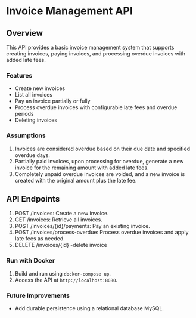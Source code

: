 # Invoice Management API

## Overview
This API provides a basic invoice management system that supports creating invoices, paying invoices, and processing overdue invoices with added late fees.

### Features
- Create new invoices
- List all invoices
- Pay an invoice partially or fully
- Process overdue invoices with configurable late fees and overdue periods
- Deleting  invoices

### Assumptions
1. Invoices are considered overdue based on their due date and specified overdue days.
2. Partially paid invoices, upon processing for overdue, generate a new invoice for the remaining amount with added late fees.
3. Completely unpaid overdue invoices are voided, and a new invoice is created with the original amount plus the late fee.

## API Endpoints
1. POST /invoices: Create a new invoice.
2. GET /invoices: Retrieve all invoices.
3. POST /invoices/{id}/payments: Pay an existing invoice.
4. POST /invoices/process-overdue: Process overdue invoices and apply late fees as needed.
5. DELETE /invoices/{id} -delete invoice


### Run with Docker
1. Build and run using `docker-compose up`.
2. Access the API at `http://localhost:8080`.

### Future Improvements
- Add durable persistence using a relational database MySQL.

